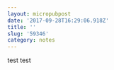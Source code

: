 ```yaml
---
layout: micropubpost
date: '2017-09-28T16:29:06.918Z'
title: ''
slug: '59346'
category: notes
---
```

test test
